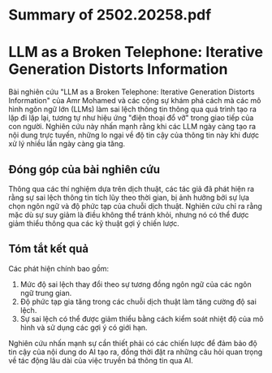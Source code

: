 # Summary of 2502.20258.pdf

# LLM as a Broken Telephone: Iterative Generation Distorts Information

Bài nghiên cứu "LLM as a Broken Telephone: Iterative Generation Distorts Information" của Amr Mohamed và các cộng sự khám phá cách mà các mô hình ngôn ngữ lớn (LLMs) làm sai lệch thông tin thông qua quá trình tạo ra lặp đi lặp lại, tương tự như hiệu ứng "điện thoại đổ vỡ" trong giao tiếp của con người. Nghiên cứu này nhấn mạnh rằng khi các LLM ngày càng tạo ra nội dung trực tuyến, những lo ngại về độ tin cậy của thông tin này khi được xử lý nhiều lần ngày càng gia tăng.

## Đóng góp của bài nghiên cứu

Thông qua các thí nghiệm dựa trên dịch thuật, các tác giả đã phát hiện ra rằng sự sai lệch thông tin tích lũy theo thời gian, bị ảnh hưởng bởi sự lựa chọn ngôn ngữ và độ phức tạp của chuỗi dịch thuật. Nghiên cứu chỉ ra rằng mặc dù sự suy giảm là điều không thể tránh khỏi, nhưng nó có thể được giảm thiểu thông qua các kỹ thuật gợi ý chiến lược.

## Tóm tắt kết quả

Các phát hiện chính bao gồm:

1. Mức độ sai lệch thay đổi theo sự tương đồng ngôn ngữ của các ngôn ngữ trung gian.
2. Độ phức tạp gia tăng trong các chuỗi dịch thuật làm tăng cường độ sai lệch.
3. Sự sai lệch có thể được giảm thiểu bằng cách kiểm soát nhiệt độ của mô hình và sử dụng các gợi ý có giới hạn.

Nghiên cứu nhấn mạnh sự cần thiết phải có các chiến lược để đảm bảo độ tin cậy của nội dung do AI tạo ra, đồng thời đặt ra những câu hỏi quan trọng về tác động lâu dài của việc truyền bá thông tin qua AI.
